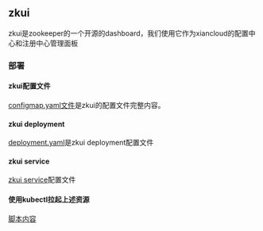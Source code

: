 ## zkui
zkui是zookeeper的一个开源的dashboard，我们使用它作为xiancloud的配置中心和注册中心管理面板

### 部署
#### zkui配置文件
[configmap.yaml文件](configmap.yaml)是zkui的配置文件完整内容。

#### zkui deployment
[deployment.yaml](deployment.yaml)是zkui deployment配置文件

#### zkui service
[zkui service](zkui-service-nodeport.yaml)配置文件

#### 使用kubectl拉起上述资源
[脚本内容](kubectl-create.sh)


